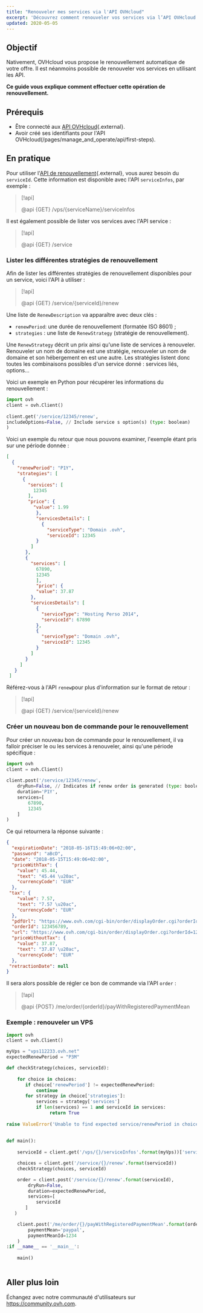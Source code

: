```yaml
---
title: "Renouveler mes services via l'API OVHcloud"
excerpt: 'Découvrez comment renouveler vos services via l’API OVHcloud'
updated: 2020-05-05
---
```


## Objectif

Nativement, OVHcloud vous propose le renouvellement automatique de votre offre. Il est néanmoins possible de renouveler vos services en utilisant les API.

**Ce guide vous explique comment effectuer cette opération de renouvellement.**

## Prérequis

- Être connecté aux [API OVHcloud](https://api.ovh.com/){.external}.
- Avoir créé ses identifiants pour l'API OVHcloud(/pages/manage_and_operate/api/first-steps).

## En pratique

Pour utiliser l'[API de renouvellement](https://api.ovh.com/console/#/service/{serviceId}/renew#GET){.external}, vous aurez besoin du `serviceId`. Cette information est disponible avec l'API `serviceInfos`, par exemple :

> [!api]
>
> @api {GET} /vps/{serviceName}/serviceInfos
>

Il est également possible de lister vos services avec l'API service :

> [!api]
>
> @api {GET} /service
>

### Lister les différentes stratégies de renouvellement

Afin de lister les différentes stratégies de renouvellement disponibles pour un service, voici l'API à utiliser :

> [!api]
>
> @api {GET} /service/{serviceId}/renew
>

Une liste de `RenewDescription` va apparaître avec deux clés :
     
* `renewPeriod`: une durée de renouvellement (formatée ISO 8601) ;
* `strategies` : une liste de `RenewStrategy` (stratégie de renouvellement).

Une `RenewStrategy` décrit un prix ainsi qu'une liste de services à renouveler. Renouveler un nom de domaine est une stratégie, renouveler un nom de domaine et son hébergement en est une autre. Les stratégies listent donc toutes les combinaisons possibles d'un service donné : services liés, options...

Voici un exemple en Python pour récupérer les informations du renouvellement :
     
```python
import ovh
client = ovh.Client()
     
client.get('/service/12345/renew',
includeOptions=False, // Include service s option(s) (type: boolean)
)
```
     
Voici un exemple du retour que nous pouvons examiner, l'exemple étant pris sur une période donnée :
     
```json
[
  {
    "renewPeriod": "P1Y",
    "strategies": [
      {
        "services": [
          12345
        ],
        "price": {
          "value": 1.99
           },
           "servicesDetails": [
             {
               "serviceType": "Domain .ovh",
               "serviceId": 12345
           }
         ]
       },
       {
         "services": [
           67890,
           12345
           ],
           "price": {
           "value": 37.87
         },
         "servicesDetails": [
           {
             "serviceType": "Hosting Perso 2014",
             "serviceId": 67890
           },
           {
             "serviceType": "Domain .ovh",
             "serviceId": 12345
           }
         ]
       }
     ]
   }
 ]
```

Référez-vous à l'API `renew`pour plus d'information sur le format de retour :

> [!api]
>
> @api {GET} /service/{serviceId}/renew
>

 
### Créer un nouveau bon de commande pour le renouvellement

Pour créer un nouveau bon de commande pour le renouvellement, il va falloir préciser le ou les services à renouveler, ainsi qu'une période spécifique :     
     
```python
import ovh
client = ovh.Client()
 
client.post('/service/12345/renew',
    dryRun=False, // Indicates if renew order is generated (type: boolean)
    duration='P1Y',
    services=[
        67890,
        12345
    ]
)
```

Ce qui retournera la réponse suivante :
     
```json
{
  "expirationDate": "2018-05-16T15:49:06+02:00",
  "password": "aBcD",
  "date": "2018-05-15T15:49:06+02:00",
  "priceWithTax": {
    "value": 45.44,
    "text": "45.44 \u20ac",
    "currencyCode": "EUR"
  },
 "tax": {
    "value": 7.57,
    "text": "7.57 \u20ac",
    "currencyCode": "EUR"
  },
  "pdfUrl": "https://www.ovh.com/cgi-bin/order/displayOrder.cgi?orderId=123456789&orderPassword=aBcD",
  "orderId": 123456789,
  "url": "https://www.ovh.com/cgi-bin/order/displayOrder.cgi?orderId=123456789&orderPassword=aBcD",
  "priceWithoutTax": {
    "value": 37.87,
    "text": "37.87 \u20ac",
    "currencyCode": "EUR"
  },
 "retractionDate": null
}
```

Il sera alors possible de régler ce bon de commande via l'API `order` :

     
> [!api]
>
> @api {POST} /me/order/{orderId}/payWithRegisteredPaymentMean
>

### Exemple : renouveler un VPS

```python
import ovh
client = ovh.Client()

myVps = "vps112233.ovh.net"
expectedRenewPeriod = "P3M"

def checkStrategy(choices, serviceId):
     
    for choice in choices:
       if choice['renewPeriod'] != expectedRenewPeriod:
           continue
       for strategy in choice['strategies']:
           services = strategy['services']
           if len(services) == 1 and serviceId in services:
                return True
     
raise ValueError('Unable to find expected service/renewPeriod in choices')
     
     
def main():
     
    serviceId = client.get('/vps/{}/serviceInfos'.format(myVps))['serviceId']

    choices = client.get('/service/{}/renew'.format(serviceId))
    checkStrategy(choices, serviceId)

    order = client.post('/service/{}/renew'.format(serviceId),
        dryRun=False,
        duration=expectedRenewPeriod,
        services=[
           serviceId
       ]
   )

    client.post('/me/order/{}/payWithRegisteredPaymentMean'.format(order['orderId']),
        paymentMean='paypal',
        paymentMeanId=1234
    )
:if __name__ == '__main__':
 
    main()
 
```

## Aller plus loin

Échangez avec notre communauté d'utilisateurs sur <https://community.ovh.com>.
